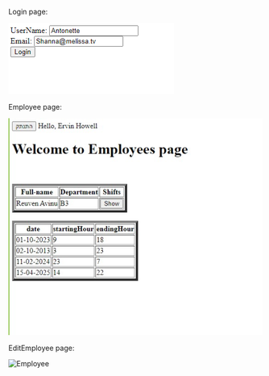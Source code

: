 Login page:

![Login](cuptureImages/captureLogin.jpg)

Employee page:

![Employee](cuptureImages/captureEmployee.jpg)

EditEmployee page:

![Employee](captureEditEmployee.jpg)